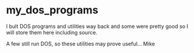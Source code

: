# my_dos_programs
I bult DOS programs and utilities way back and some were pretty good so I will store them here including source.

A few still run DOS, so these utilities may prove useful... Mike  

